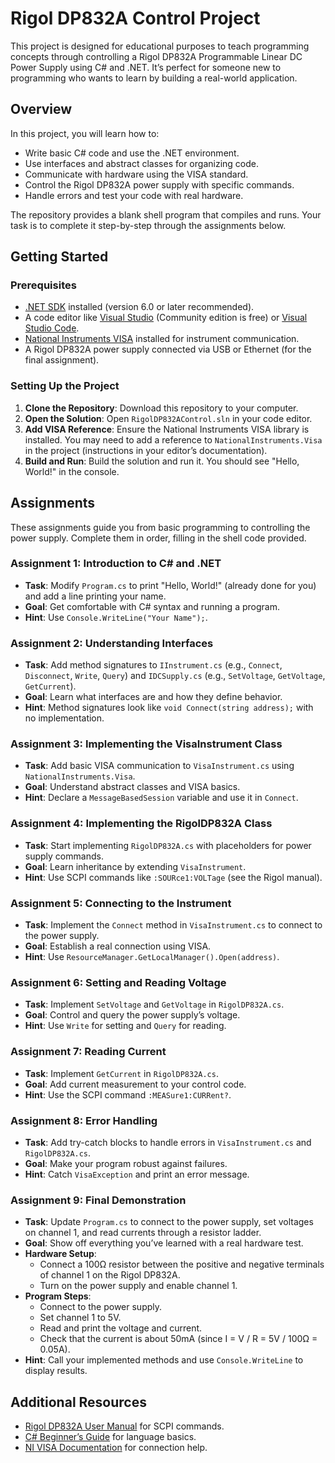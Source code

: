 # Rigol DP832A Control Project

This project is designed for educational purposes to teach programming concepts through controlling a Rigol DP832A Programmable Linear DC Power Supply using C# and .NET. It’s perfect for someone new to programming who wants to learn by building a real-world application.

## Overview

In this project, you will learn how to:
- Write basic C# code and use the .NET environment.
- Use interfaces and abstract classes for organizing code.
- Communicate with hardware using the VISA standard.
- Control the Rigol DP832A power supply with specific commands.
- Handle errors and test your code with real hardware.

The repository provides a blank shell program that compiles and runs. Your task is to complete it step-by-step through the assignments below.

## Getting Started

### Prerequisites
- [.NET SDK](https://dotnet.microsoft.com/download) installed (version 6.0 or later recommended).
- A code editor like [Visual Studio](https://visualstudio.microsoft.com/) (Community edition is free) or [Visual Studio Code](https://code.visualstudio.com/).
- [National Instruments VISA](https://www.ni.com/en-us/support/downloads/drivers/download.ni-visa.html) installed for instrument communication.
- A Rigol DP832A power supply connected via USB or Ethernet (for the final assignment).

### Setting Up the Project
1. **Clone the Repository**: Download this repository to your computer.
2. **Open the Solution**: Open `RigolDP832AControl.sln` in your code editor.
3. **Add VISA Reference**: Ensure the National Instruments VISA library is installed. You may need to add a reference to `NationalInstruments.Visa` in the project (instructions in your editor’s documentation).
4. **Build and Run**: Build the solution and run it. You should see "Hello, World!" in the console.

## Assignments

These assignments guide you from basic programming to controlling the power supply. Complete them in order, filling in the shell code provided.

### Assignment 1: Introduction to C# and .NET
- **Task**: Modify `Program.cs` to print "Hello, World!" (already done for you) and add a line printing your name.
- **Goal**: Get comfortable with C# syntax and running a program.
- **Hint**: Use `Console.WriteLine("Your Name");`.

### Assignment 2: Understanding Interfaces
- **Task**: Add method signatures to `IInstrument.cs` (e.g., `Connect`, `Disconnect`, `Write`, `Query`) and `IDCSupply.cs` (e.g., `SetVoltage`, `GetVoltage`, `GetCurrent`).
- **Goal**: Learn what interfaces are and how they define behavior.
- **Hint**: Method signatures look like `void Connect(string address);` with no implementation.

### Assignment 3: Implementing the VisaInstrument Class
- **Task**: Add basic VISA communication to `VisaInstrument.cs` using `NationalInstruments.Visa`.
- **Goal**: Understand abstract classes and VISA basics.
- **Hint**: Declare a `MessageBasedSession` variable and use it in `Connect`.

### Assignment 4: Implementing the RigolDP832A Class
- **Task**: Start implementing `RigolDP832A.cs` with placeholders for power supply commands.
- **Goal**: Learn inheritance by extending `VisaInstrument`.
- **Hint**: Use SCPI commands like `:SOURce1:VOLTage` (see the Rigol manual).

### Assignment 5: Connecting to the Instrument
- **Task**: Implement the `Connect` method in `VisaInstrument.cs` to connect to the power supply.
- **Goal**: Establish a real connection using VISA.
- **Hint**: Use `ResourceManager.GetLocalManager().Open(address)`.

### Assignment 6: Setting and Reading Voltage
- **Task**: Implement `SetVoltage` and `GetVoltage` in `RigolDP832A.cs`.
- **Goal**: Control and query the power supply’s voltage.
- **Hint**: Use `Write` for setting and `Query` for reading.

### Assignment 7: Reading Current
- **Task**: Implement `GetCurrent` in `RigolDP832A.cs`.
- **Goal**: Add current measurement to your control code.
- **Hint**: Use the SCPI command `:MEASure1:CURRent?`.

### Assignment 8: Error Handling
- **Task**: Add try-catch blocks to handle errors in `VisaInstrument.cs` and `RigolDP832A.cs`.
- **Goal**: Make your program robust against failures.
- **Hint**: Catch `VisaException` and print an error message.

### Assignment 9: Final Demonstration
- **Task**: Update `Program.cs` to connect to the power supply, set voltages on channel 1, and read currents through a resistor ladder.
- **Goal**: Show off everything you’ve learned with a real hardware test.
- **Hardware Setup**:
  - Connect a 100Ω resistor between the positive and negative terminals of channel 1 on the Rigol DP832A.
  - Turn on the power supply and enable channel 1.
- **Program Steps**:
  - Connect to the power supply.
  - Set channel 1 to 5V.
  - Read and print the voltage and current.
  - Check that the current is about 50mA (since I = V / R = 5V / 100Ω = 0.05A).
- **Hint**: Call your implemented methods and use `Console.WriteLine` to display results.

## Additional Resources
- [Rigol DP832A User Manual](https://www.rigolna.com/products/dc-power-supplies/dp800/) for SCPI commands.
- [C# Beginner’s Guide](https://docs.microsoft.com/en-us/dotnet/csharp/) for language basics.
- [NI VISA Documentation](https://www.ni.com/en-us/support/documentation.html) for connection help.